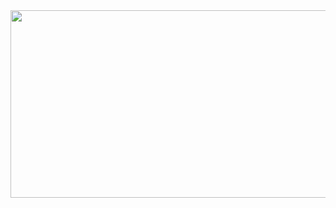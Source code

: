 <a href="https://github.com/devxb/gitanimals">
  <img src="https://render.gitanimals.org/farms/{rudtjr1106}" width="1000" height="300"/>
</a>
